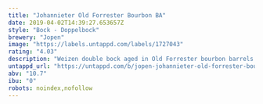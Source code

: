 ```yaml
---
title: "Johannieter Old Forrester Bourbon BA"
date: 2019-04-02T14:39:27.653657Z
style: "Bock - Doppelbock"
brewery: "Jopen"
image: "https://labels.untappd.com/labels/1727043"
rating: "4.03"
description: "Weizen double bock aged in Old Forrester bourbon barrels for 900 days."
untappd_url: "https://untappd.com/b/jopen-johannieter-old-forrester-bourbon-ba/1727043"
abv: "10.7"
ibu: "0"
robots: noindex,nofollow
---
```

